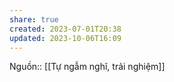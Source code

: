 ```yaml
---
share: true
created: 2023-07-01T20:38
updated: 2023-10-06T16:09
---
```

Nguồn:: [[Tự ngẫm nghĩ, trải nghiệm]]
